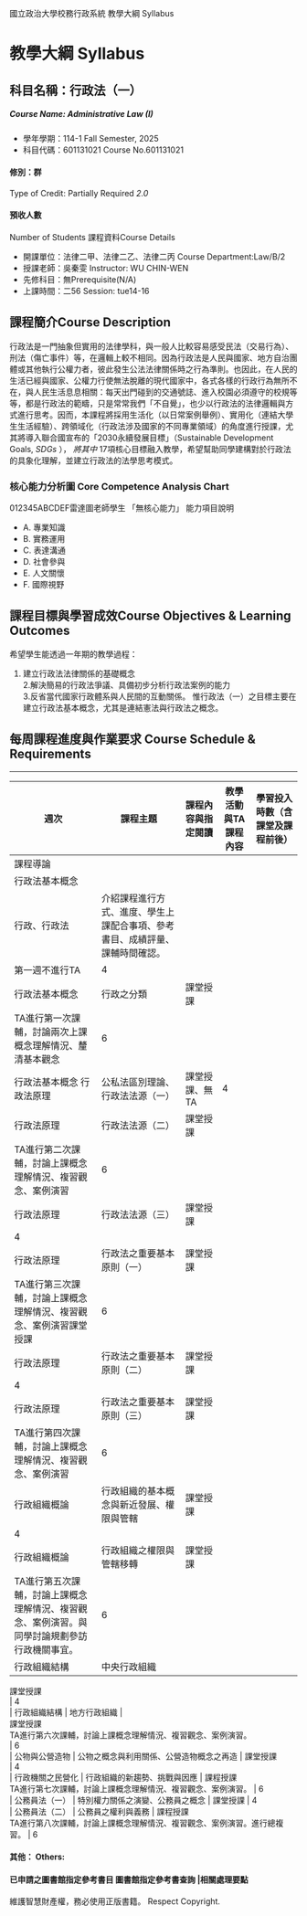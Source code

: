 國立政治大學校務行政系統 教學大綱 Syllabus
# 教學大綱 Syllabus
##  科目名稱：行政法（一）
#####  Course Name: Administrative Law (I)
  * 學年學期：114-1 Fall Semester, 2025 
  * 科目代碼：601131021 Course No.601131021
#### 修別：群
Type of Credit: Partially Required 
_2.0_
#### 預收人數
Number of Students
課程資料Course Details
  * 開課單位：法律二甲、法律二乙、法律二丙 Course Department:Law/B/2 
  * 授課老師：吳秦雯 Instructor: WU CHIN-WEN 
  * 先修科目：無Prerequisite(N/A)
  * 上課時間：二56 Session: tue14-16
##  課程簡介Course Description
行政法是一門抽象但實用的法律學科，與一般人比較容易感受民法（交易行為）、刑法（傷亡事件）等，在邏輯上較不相同。因為行政法是人民與國家、地方自治團體或其他執行公權力者，彼此發生公法法律關係時之行為準則。也因此，在人民的生活已經與國家、公權力行使無法脫離的現代國家中，各式各樣的行政行為無所不在，與人民生活息息相關：每天出門碰到的交通號誌、進入校園必須遵守的校規等等，都是行政法的範疇，只是常常我們「不自覺」，也少以行政法的法律邏輯與方式進行思考。因而，本課程將採用生活化（以日常案例舉例）、實用化（連結大學生生活經驗）、跨領域化（行政法涉及國家的不同專業領域）的角度進行授課，尤其將導入聯合國宣布的「2030永續發展目標」（Sustainable Development Goals,  _SDGs_ ）， _將其中_ 17項核心目標融入教學，希望幫助同學建構對於行政法的具象化理解，並建立行政法的法學思考模式。
###  核心能力分析圖 Core Competence Analysis Chart
012345ABCDEF雷達圖老師學生
「無核心能力」 
能力項目說明
  * A. 專業知識
  * B. 實務運用
  * C. 表達溝通
  * D. 社會參與
  * E. 人文關懷
  * F. 國際視野
##  課程目標與學習成效Course Objectives & Learning Outcomes 
希望學生能透過一年期的教學過程：  
1. 建立行政法法律關係的基礎概念  
2.解決簡易的行政法爭議、具備初步分析行政法案例的能力  
3.反省當代國家行政體系與人民間的互動關係。
惟行政法（一）之目標主要在建立行政法基本概念，尤其是連結憲法與行政法之概念。
##  每周課程進度與作業要求 Course Schedule & Requirements  
---  
週次 |  課程主題 |  課程內容與指定閱讀 |  教學活動與TA課程內容 |  學習投入時數（含課堂及課程前後）  
---|---|---|---|---  
|  課程導論  
行政法基本概念 |    
行政、行政法 |  介紹課程進行方式、進度、學生上課配合事項、參考書目、成績評量、課輔時間確認。  
第一週不進行TA |  4  
|  行政法基本概念 |  行政之分類 |  課堂授課  
TA進行第一次課輔，討論兩次上課概念理解情況、釐清基本觀念 |  6  
|  行政法基本概念 行政法原理 |  公私法區別理論、行政法法源（一） |  課堂授課、無TA |  4  
|  行政法原理 |  行政法法源（二） |  課堂授課  
TA進行第二次課輔，討論上課概念理解情況、複習觀念、案例演習 |  6  
|  行政法原理 |  行政法法源（三） |  課堂授課  
|  4  
|  行政法原理 |  行政法之重要基本原則（一） |  課堂授課  
TA進行第三次課輔，討論上課概念理解情況、複習觀念、案例演習課堂授課 |  6  
|  行政法原理 |  行政法之重要基本原則（二） |  課堂授課  
|  4  
|  行政法原理 |  行政法之重要基本原則（三） |  課堂授課  
TA進行第四次課輔，討論上課概念理解情況、複習觀念、案例演習 |  6  
|  行政組織概論 |  行政組織的基本概念與新近發展、權限與管轄 |  課堂授課  
|  4  
|  行政組織概論 |  行政組織之權限與管轄移轉 |  課堂授課  
TA進行第五次課輔，討論上課概念理解情況、複習觀念、案例演習。與同學討論規劃參訪行政機關事宜。 |  6  
|  行政組織結構 |  中央行政組織 |    
課堂授課  
|  4  
|  行政組織結構 |  地方行政組織 |    
課堂授課  
TA進行第六次課輔，討論上課概念理解情況、複習觀念、案例演習。  
|  6  
|  公物與公營造物 |  公物之概念與利用關係、公營造物概念之再造 |  課堂授課  
|  4  
|  行政機關之民營化 |  行政組織的新趨勢、挑戰與因應 |  課程授課  
TA進行第七次課輔，討論上課概念理解情況、複習觀念、案例演習。 |  6  
|  公務員法（一） |  特別權力關係之演變、公務員之概念 |  課堂授課 |  4  
|  公務員法（二） |  公務員之權利與義務 |  課程授課  
TA進行第八次課輔，討論上課概念理解情況、複習觀念、案例演習。進行總複習。 |  6  
####  其他： Others:
####  已申請之圖書館指定參考書目  圖書館指定參考書查詢 |相關處理要點
維護智慧財產權，務必使用正版書籍。 Respect Copyright.
